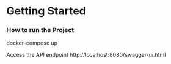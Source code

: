 # Getting Started

### How to run the Project

docker-compose up

Access the API endpoint http://localhost:8080/swagger-ui.html